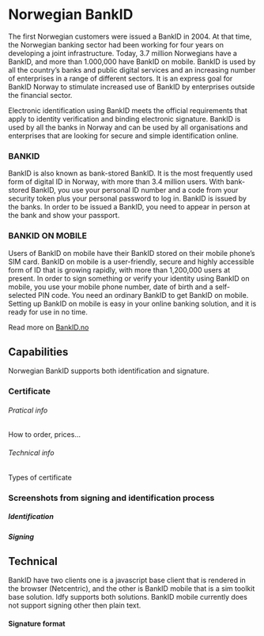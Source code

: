 # Norwegian BankID

The first Norwegian customers were issued a BankID in 2004. At that time, the Norwegian banking sector had been working for four years on developing a joint infrastructure. Today, 3.7 million Norwegians have a BankID, and more than 1.000,000 have BankID on mobile. BankID is used by all the country’s banks and public digital services and an increasing number of enterprises in a range of different sectors. It is an express goal for BankID Norway to stimulate increased use of BankID by enterprises outside the financial sector.

Electronic identification using BankID meets the official requirements that apply to identity verification and binding electronic signature. BankID is used by all the banks in Norway and can be used by all organisations and enterprises that are looking for secure and simple identification online.

### BANKID

BankID is also known as bank-stored BankID. It is the most frequently used form of digital ID in Norway, with more than 3.4 million users. With bank-stored BankID, you use your personal ID number and a code from your security token plus your personal password to log in. BankID is issued by the banks. In order to be issued a BankID, you need to appear in person at the bank and show your passport.

### BANKID ON MOBILE

Users of BankID on mobile have their BankID stored on their mobile phone’s SIM card. BankID on mobile is a user-friendly, secure and highly accessible form of ID that is growing rapidly, with more than 1,200,000 users at present. In order to sign something or verify your identity using BankID on mobile, you use your mobile phone number, date of birth and a self-selected PIN code. You need an ordinary BankID to get BankID on mobile. Setting up BankID on mobile is easy in your online banking solution, and it is ready for use in no time.

Read more on [BankID.no](https://www.bankid.no/en/about-us/)

## Capabilities

Norwegian BankID supports both identification and signature.

### Certificate

###### Pratical info

How to order, prices...

###### Technical info

Types of certificate

### Screenshots from signing and identification process

##### Identification

##### Signing

## Technical

BankID have two clients one is a javascript base client that is rendered in the browser \(Netcentric\), and the other is BankID mobile that is a sim toolkit base solution. Idfy supports both solutions. BankID mobile currently does not support signing other then plain text.



#### Signature format





